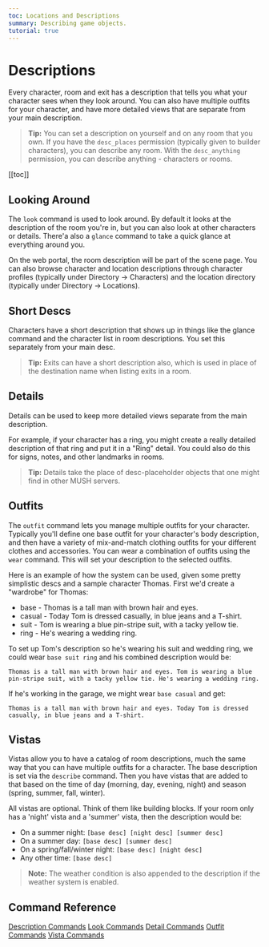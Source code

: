 ```yaml
---
toc: Locations and Descriptions
summary: Describing game objects.
tutorial: true
---
```


# Descriptions

Every character, room and exit has a description that tells you what your character sees when they look around.  You can also have multiple outfits for your character, and have more detailed views that are separate from your main description. 

> **Tip:** You can set a description on yourself and on any room that you own.  If you have the `desc_places` permission (typically given to builder characters), you can describe any room.   With the `desc_anything` permission, you can describe anything - characters or rooms.

[[toc]]

## Looking Around

The `look` command is used to look around. By default it looks at the description of the room you're in, but you can also look at other characters or details.  There'a also a `glance` command to take a quick glance at everything around you.

On the web portal, the room description will be part of the scene page.  You can also browse character and location descriptions through character profiles (typically under Directory -> Characters) and the location directory (typically under Directory -> Locations).

## Short Descs

Characters have a short description that shows up in things like the glance command and the character list in room descriptions.  You set this separately from your main desc.
  
> **Tip:** Exits can have a short description also, which is used in place of the destination name when listing exits in a room.

## Details

Details can be used to keep more detailed views separate from the main description.  

For example, if your character has a ring, you might create a really detailed description of that ring and put it in a "Ring" detail.  You could also do this for signs, notes, and other landmarks in rooms. 

> **Tip:** Details take the place of desc-placeholder objects that one might find in other MUSH servers.

## Outfits

The `outfit` command lets you manage multiple outfits for your character.  Typically you'll define one base outfit for your character's body description, and then have a variety of mix-and-match clothing outfits for your different clothes and accessories.  You can wear a combination of outfits using the `wear` command.  This will set your description to the selected outfits.

Here is an example of how the system can be used, given some pretty simplistic descs and a sample character Thomas. First we'd create a "wardrobe" for Thomas: 

* base - Thomas is a tall man with brown hair and eyes.
* casual - Today Tom is dressed casually, in blue jeans and a T-shirt. 
* suit - Tom is wearing a blue pin-stripe suit, with a tacky yellow tie.
* ring - He's wearing a wedding ring.

To set up Tom's description so he's wearing his suit and wedding ring, we could wear `base suit ring` and his combined description would be:

    Thomas is a tall man with brown hair and eyes. Tom is wearing a blue pin-stripe suit, with a tacky yellow tie. He's wearing a wedding ring.

If he's working in the garage, we might wear `base casual` and get:

    Thomas is a tall man with brown hair and eyes. Today Tom is dressed casually, in blue jeans and a T-shirt. 

## Vistas

Vistas allow you to have a catalog of room descriptions, much the same way that you can have multiple outfits for a character.  The base description is set via the `describe` command.  Then you have vistas that are added to that based on the time of day (morning, day, evening, night) and season (spring, summer, fall, winter).

All vistas are optional.  Think of them like building blocks.  If your room only has a 'night' vista and a 'summer' vista, then the description would be:

* On a summer night:  `[base desc] [night desc] [summer desc]`
* On a summer day:  `[base desc] [summer desc]`
* On a spring/fall/winter night:  `[base desc] [night desc]`
* Any other time:  `[base desc]`

> **Note:** The weather condition is also appended to the description if the weather system is enabled.

## Command Reference

[Description Commands](/help/descriptions)
[Look Commands](/help/look)
[Detail Commands](/help/details)
[Outfit Commands](/help/outfits)
[Vista Commands](/help/vistas)